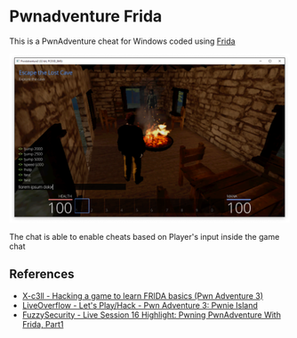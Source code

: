 # Pwnadventure Frida

This is a PwnAdventure cheat for Windows coded using [Frida](https://frida.re/)

![pic](pic.png)

The chat is able to enable cheats based on Player's input inside the game chat

## References

* [X-c3ll - Hacking a game to learn FRIDA basics (Pwn Adventure 3)](https://x-c3ll.github.io/posts/Frida-Pwn-Adventure-3/)
* [LiveOverflow - Let's Play/Hack - Pwn Adventure 3: Pwnie Island](https://www.youtube.com/watch?v=RDZnlcnmPUA&t=2036s)
* [FuzzySecurity - Live Session 16 Highlight: Pwning PwnAdventure With Frida, Part1](https://www.youtube.com/watch?v=0oTR09C127o)